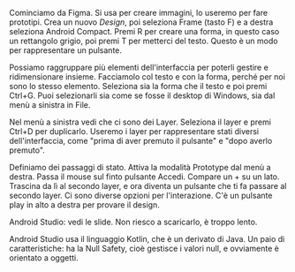 Cominciamo da Figma. Si usa per creare immagini, lo useremo per fare prototipi.
Crea un nuovo *Design*, poi seleziona Frame (tasto F) e a destra seleziona Android Compact. Premi R per creare una forma, in questo caso un rettangolo grigio, poi premi T per metterci del testo. Questo è un modo per rappresentare un pulsante.

Possiamo raggruppare più elementi dell'interfaccia per poterli gestire e ridimensionare insieme. Facciamolo col testo e con la forma, perché per noi sono lo stesso elemento. Seleziona sia la forma che il testo e poi premi Ctrl+G. Puoi selezionarli sia come se fosse il desktop di Windows, sia dal menù a sinistra in File.

Nel menù a sinistra vedi che ci sono dei Layer. Seleziona il layer e premi Ctrl+D per duplicarlo. Useremo i layer per rappresentare stati diversi dell'interfaccia, come "prima di aver premuto il pulsante" e "dopo averlo premuto".

Definiamo dei passaggi di stato. Attiva la modalità Prototype dal menù a destra. Passa il mouse sul finto pulsante Accedi. Compare un + su un lato. Trascina da lì al secondo layer, e ora diventa un pulsante che ti fa passare al secondo layer. Ci sono diverse opzioni per l'interazione. C'è un pulsante play in alto a destra per provare il design.

Android Studio: vedi le slide. Non riesco a scaricarlo, è troppo lento.

Android Studio usa il linguaggio Kotlin, che è un derivato di Java. Un paio di caratteristiche: ha la Null Safety, cioè gestisce i valori null, e ovviamente è orientato a oggetti.